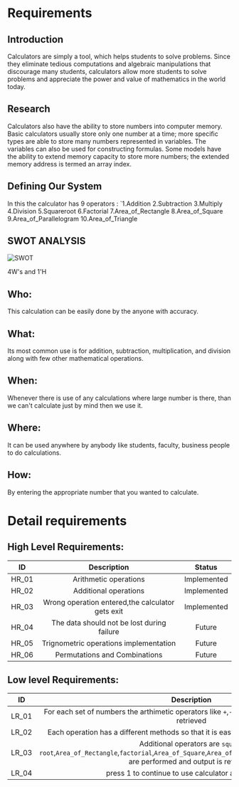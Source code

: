 # Requirements
## Introduction
Calculators are simply a tool, which helps students to solve problems. Since they eliminate tedious computations and algebraic manipulations that discourage many students, calculators allow more students to solve problems and appreciate the power and value of mathematics in the world today.

## Research
Calculators also have the ability to store numbers into computer memory. Basic calculators usually store only one number at a time; more specific types are able to store many numbers represented in variables. The variables can also be used for constructing formulas. Some models have the ability to extend memory capacity to store more numbers; the extended memory address is termed an array index.

## Defining Our System
 In this the calculator has 9 operators :
`1.Addition
 2.Subtraction
 3.Multiply
 4.Division 
 5.Squareroot 
 6.Factorial 
 7.Area_of_Rectangle
 8.Area_of_Square
 9.Area_of_Parallelogram
 10.Area_of_Triangle



## SWOT ANALYSIS

![SWOT](https://user-images.githubusercontent.com/82135750/114895658-50b9c180-9e2d-11eb-8257-383ad7cbf397.png)


 4W&#39;s and 1&#39;H

## Who:

 This calculation can be easily done by the anyone with accuracy.

## What:

Its most common use is for addition, subtraction, multiplication, and division along with few other mathematical operations.

## When:

Whenever there is use of any calculations where large number is there, than we can't calculate just by mind then we use it.

## Where:

It can be used anywhere by anybody like students, faculty, business people to do calculations.

## How:

By entering the appropriate number that you wanted to calculate.

# Detail requirements               
## High Level Requirements:

| ID        | Description           | Status  |
|:------------:|:-------------:|:-----:|
|HR_01     | Arithmetic operations | Implemented |
|HR_02     | Additional operations      |   Implemented |
|HR_03 | Wrong operation entered,the calculator gets exit   | Implemented   |
|HR_04  | The data should not be lost during failure | Future|
|HR_05|Trignometric operations implementation|Future|
|HR_06|Permutations and Combinations|Future|
   
   
##  Low level Requirements:

| ID        | Description           | Status  |
|:------------:|:-------------:|:-----:|
|LR_01     |For each set of numbers the arthimetic operators like `+`,`-`,`*`,`/` are performed and output is retrieved| Implemented |
|LR_02     | Each operation has a different methods so that it is easy to understand and implement     |   Implemented |
|LR_03     |Additional operators are `square root`,`Area_of_Rectangle`,`factorial`,`Area_of_Square`,`Area_of_Parallelogram`,`Area_of_Triangle` are performed and output is retrieved|Implemented|
|LR_04 | press 1 to continue to use calculator and 10 to end   | Implemented   |


